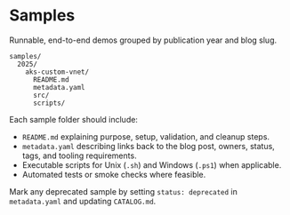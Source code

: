 # Samples

Runnable, end-to-end demos grouped by publication year and blog slug.

```
samples/
  2025/
    aks-custom-vnet/
      README.md
      metadata.yaml
      src/
      scripts/
```

Each sample folder should include:

- `README.md` explaining purpose, setup, validation, and cleanup steps.
- `metadata.yaml` describing links back to the blog post, owners, status, tags, and tooling requirements.
- Executable scripts for Unix (`.sh`) and Windows (`.ps1`) when applicable.
- Automated tests or smoke checks where feasible.

Mark any deprecated sample by setting `status: deprecated` in `metadata.yaml` and updating `CATALOG.md`.
